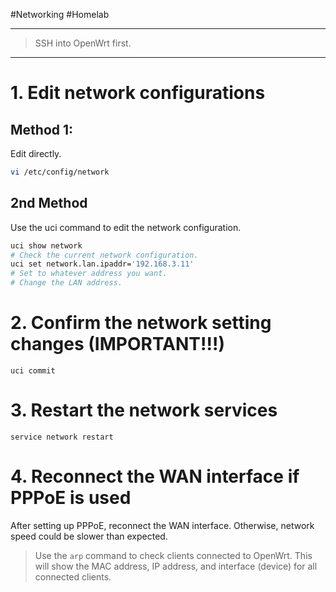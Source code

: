 #Networking #Homelab 

---
> SSH into OpenWrt first.
---

# 1. Edit network configurations

## Method 1:
Edit directly.
```bash
vi /etc/config/network
```

## 2nd Method
Use the uci command to edit the network configuration.

```bash
uci show network
# Check the current network configuration.
uci set network.lan.ipaddr='192.168.3.11'
# Set to whatever address you want.
# Change the LAN address.
```

# 2. Confirm the network setting changes (IMPORTANT!!!)

```
uci commit
```

# 3. Restart the network services

```
service network restart
```

# 4. Reconnect the WAN interface if PPPoE is used
After setting up PPPoE, reconnect the WAN interface. Otherwise, network speed could be slower than expected.

> Use the `arp` command to check clients connected to OpenWrt. This will show the MAC address, IP address, and interface (device) for all connected clients.
